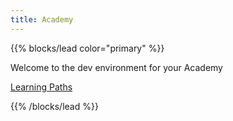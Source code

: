 ```yaml
---
title: Academy
---
```


<!-- this page is only used in local dev setup , this wont be used or rendered in production -->

{{% blocks/lead color="primary" %}}

Welcome to the dev environment for your Academy

[Learning Paths](/academy/learning-paths/)

{{% /blocks/lead %}}
